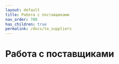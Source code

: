 ```yaml
---
layout: default
title: Работа с поставщиками
nav_order: 700
has_children: true
permalink: /docs/to_suppliers
---
```


# Работа с поставщиками
